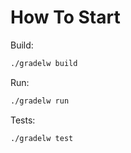 # How To Start

Build:
```bash
./gradelw build
```

Run:
```bash
./gradelw run
```

Tests:
```bash
./gradelw test
```